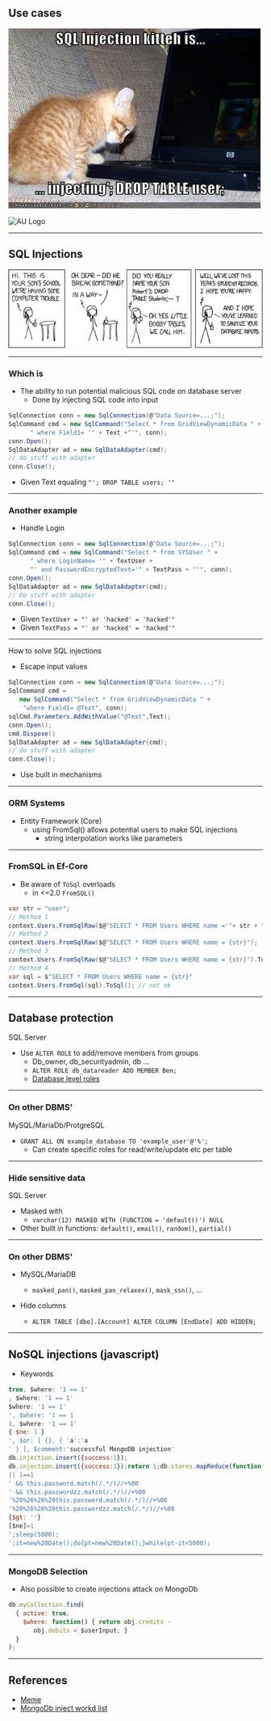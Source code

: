 <!-- .slide: data-background="#003d73" -->
## Use cases

![meme](./img/sql-injection-kitteh-is-injecting-drop-table-user.jpeg "drop table user") <!-- element: style="float:right" -->

![AU Logo](./../img/aulogo_uk_var2_white.png "AU Logo") <!-- .element style="width: 200px; position: fixed; bottom: 50px; left: 50px" -->

----

## SQL Injections

![XKCD](./img/G0ifh.png "XKCP https://xkcd.com/327/")

----

### Which is

* The ability to run potential malicious SQL code on database server
  * Done by injecting SQL code into input

```csharp
SqlConnection conn = new SqlConnection(@"Data Source=...;");  
SqlCommand cmd = new SqlCommand("Select * from GridViewDynamicData " +
      " where Field1= '" + Text +"'", conn);  
conn.Open();  
SqlDataAdapter ad = new SqlDataAdapter(cmd);  
// do stuff with adapter  
conn.Close();
```
* Given Text equaling `"'; DROP TABLE users; '"`


----

### Another example

* Handle Login
```csharp
SqlConnection conn = new SqlConnection(@"Data Source=...;");  
SqlCommand cmd = new SqlCommand("Select * from SYSUser " + 
      " where LoginName= '" + TextUser +
      "' and PasswordEncryptedText='" + TextPass + "'", conn);  
conn.Open();  
SqlDataAdapter ad = new SqlDataAdapter(cmd);  
// Do stuff with adapter
conn.Close(); 
```
* Given `TextUser = "' or 'hacked' = 'hacked'"`
* Given `TextPass = "' or 'hacked' = 'hacked'"`

----

How to solve SQL injections

* Escape input values
```csharp
SqlConnection conn = new SqlConnection(@"Data Source=...;");  
SqlCommand cmd =
   new SqlCommand("Select * from GridViewDynamicData " +
    "where Field1= @Text", conn);
sqlCmd.Parameters.AddWithValue("@Text",Text);  
conn.Open();
cmd.Dispose()
SqlDataAdapter ad = new SqlDataAdapter(cmd);  
// do stuff with adapter  
conn.Close();
```
* Use built in mechanisms

----

### ORM Systems

* Entity Framework (Core)
  * using FromSql() allows potential users to make SQL injections
    * string interpolation works like parameters

----

### FromSQL in Ef-Core 

* Be aware of `ToSql` overloads
  * in <=2.0 `FromSQL()`

```csharp
var str = "user";
// Method 1
context.Users.FromSqlRaw($@"SELECT * FROM Users WHERE name ='"+ str + "'");   // ok
// Method 2
context.Users.FromSqlRaw($@"SELECT * FROM Users WHERE name = {str}");         // ok
// Method 3
context.Users.FromSqlRaw($@"SELECT * FROM Users WHERE name = {str}").ToSql(); // ok
// Method 4
var sql = $"SELECT * FROM Users WHERE name = {str}"
context.Users.FromSql(sql).ToSql(); // not ok

```

---

## Database protection

SQL Server

* Use `ALTER ROLE` to add/remove members from groups
  * Db_owner, db_securityadmin, db ...
  * `ALTER ROLE db_datareader ADD MEMBER Ben;`
  * [Database level roles](https://docs.microsoft.com/en-us/sql/relational-databases/security/authentication-access/database-level-roles?view=sql-server-ver15)

----

### On other DBMS'

MySQL/MariaDb/ProtgreSQL

* `GRANT ALL ON example_database TO 'example_user'@'%';`
  * Can create specific roles for read/write/update etc per table

----

### Hide sensitive data

SQL Server
* Masked with
  * `varchar(12) MASKED WITH (FUNCTION = 'default()') NULL`
* Other built in functions: `default()`, `email()`, `random()`, `partial()`

----

### On other DBMS'

* MySQL/MariaDB
  * `masked_pan()`, `masked_pan_relaxex()`, `mask_ssn()`, ...


* Hide columns
  * `ALTER TABLE [dbo].[Account] ALTER COLUMN [EndDate] ADD HIDDEN;`

---

## NoSQL injections (javascript)

* Keywords
```javascript
true, $where: '1 == 1'
, $where: '1 == 1'
$where: '1 == 1'
', $where: '1 == 1
1, $where: '1 == 1'
{ $ne: 1 }
', $or: [ {}, { 'a':'a
' } ], $comment:'successful MongoDB injection'
db.injection.insert({success:1});
db.injection.insert({success:1});return 1;db.stores.mapReduce(function() { { emit(1,1
|| 1==1
' && this.password.match(/.*/)//+%00
' && this.passwordzz.match(/.*/)//+%00
'%20%26%26%20this.password.match(/.*/)//+%00
'%20%26%26%20this.passwordzz.match(/.*/)//+%00
{$gt: ''}
[$ne]=1
';sleep(5000);
';it=new%20Date();do{pt=new%20Date();}while(pt-it<5000);
```

----

### MongoDB Selection

* Also possible to create injections attack on MongoDb

```javascript
db.myCollection.find(
  { active: true,
    $where: function() { return obj.credits -      
       obj.debits < $userInput; }
  } 
);
```

---

## References

* [Meme](https://cheezburger.com/813801728)
* [MongoDb inject workd list](https://github.com/cr0hn/nosqlinjection_wordlists/blob/master/mongodb_nosqli.txt "")

